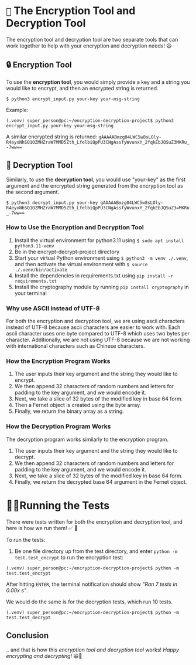 # `🔐` The Encryption Tool and Decryption Tool

The encryption tool and decryption tool are two separate tools that can work together to help with your encryption and decryption needs! 😃 

## 🔒 Encryption Tool

To use the **encryption tool**, you would simply provide a key and a string you would like to encrypt, and then an encrypted string is returned.

`$ python3 encrypt_input.py your-key your-msg-string`

Example:

`(.venv) super_person@pc:~/encryption-decryption-project$ python3 encrypt_input.py your-key your-msg-string`

A similar encrypted string is returned:
`gAAAAABmzg04LWC5w8sLOly-R4eyxNhSQ1OZMHZraW7MMD5Zth_LfelbiQpPU3CNgAssfyWvunxY_2fqkEbJQSuZ3MKRu_-7ww==`

## 🔑 Decryption Tool
Similarly, to use the **decryption tool**, you would use "your-key" as the first argument and the encrypted string generated from the encryption tool as the second argument.

`$ python3 decrypt_input.py your-key gAAAAABmzg04LWC5w8sLOly-R4eyxNhSQ1OZMHZraW7MMD5Zth_LfelbiQpPU3CNgAssfyWvunxY_2fqkEbJQSuZ3=MKRu_-7ww==`


### How to Use the Encryption and Decryption Tool
1. Install the virtual environment for python3.11 using `$ sudo apt install python3.11-venv`
2. Be in the encrypt-decrypt-project directory
3. Start your virtual Python environment using
`$ python3 -m venv ./.venv`, and then activate the virtual environment with `$ source ./.venv/bin/activate`
3. Install the dependencies in requirements.txt using `pip install -r requirements.txt`
4. Install the cryptography module by running `pip install cryptography` in your terminal

### Why use ASCII instead of UTF-8
For both the encryption and decryption tool, we are using ascii characters instead of UTF-8 because ascii characters are easier to work with. Each ascii character uses one byte compared to UTF-8 which uses two bytes per character. Additionally, we are not using UTF-8 because we are not working with international characters such as Chinese characters.

### How the Encryption Program Works

1. The user inputs their key argument and the string they would like to encrypt.
2. We then append 32 characters of random numbers and letters for padding to the key argument, and we would encode it.
3. Next, we take a slice of 32 bytes of the modified key in base 64 form.
4. Then a Fernet object is created using the byte array.
5. Finally, we return the binary array as a string.

### How the Decryption Program Works

The decryption program works similarly to the encryption program.

1. The user inputs their key argument and the string they would like to decrypt.
2. We then append 32 characters of random numbers and letters for padding to the key argument, and we would encode it.
3. Next, we take a slice of 32 bytes of the modified key in base 64 form.
4. Finally, we return the decrypted base 64 argument in the Fernet object.

# 🏃‍♀️Running the Tests

There were tests written for both the encryption and decryption tool, and here is how we run them!  ✅ 📝

To run the tests:

1. Be one file directory up from the test directory, and enter `python -m test.test_encrypt` to run the encryption test:

`(.venv) super_person@pc:~/encryption-decryption-project$ python -m test.test_encrypt`

After hitting `ENTER`, the terminal notification should show *"Ran 7 tests in 0.00x s"*.

We would do the same is for the decryption tests, which run 10 tests.

`(.venv) super_person@pc:~/encryption-decryption-project$ python -m test.test_decrypt`

## Conclusion

.. and that is how this *encryption tool and decryption tool* works! *Happy encrypting and decrypting!* 😃🔐 